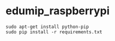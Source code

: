 
# edumip_raspberrypi

```
sudo apt-get install python-pip
sudo pip install -r requirements.txt 


```
